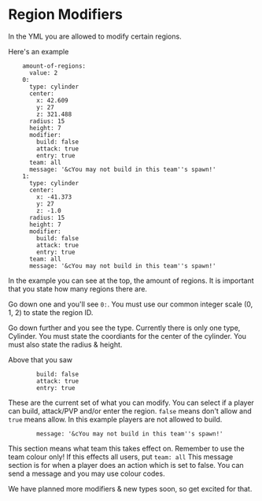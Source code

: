 # Region Modifiers 

In the YML you are allowed to modify certain regions. 

Here's an example

```  modified-regions:
    amount-of-regions:
      value: 2
    0:
      type: cylinder
      center: 
        x: 42.609
        y: 27
        z: 321.488
      radius: 15
      height: 7
      modifier:
        build: false
        attack: true
        entry: true
      team: all
      message: '&cYou may not build in this team''s spawn!'
    1:
      type: cylinder
      center:
        x: -41.373
        y: 27
        z: -1.0
      radius: 15
      height: 7
      modifier:
        build: false
        attack: true
        entry: true
      team: all
      message: '&cYou may not build in this team''s spawn!'
```

In the example you can see at the top, the amount of regions. 
It is important that you state how many regions there are.

Go down one and you'll see ```0:```. You must use our common integer scale (0, 1, 2) to state the region ID.

Go down further and you see the type.
Currently there is only one type, Cylinder. 
You must state the coordiants for the center of the cylinder.
You must also state the radius & height. 

Above that you saw
```      modifier:
        build: false
        attack: true
        entry: true
```
These are the current set of what you can modify. You can select if a player can build, attack/PVP and/or enter the region. 
```false``` means don't allow and ```true``` means allow. In this example players are not allowed to build.


```     team: all
        message: '&cYou may not build in this team''s spawn!' 
```

This section means what team this takes effect on. Remember to use the team colour only! If this effects all users, put ```team: all```
This message section is for when a player does an action which is set to false. You can send a message and you may use colour codes.

We have planned more modifiers & new types soon, so get excited for that.
